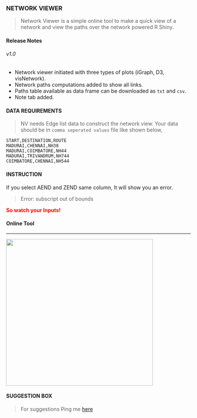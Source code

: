 ### <b>NETWORK VIEWER</b>

> Network Viewer is a simple online tool to make a quick view of a network and view the paths over the network powered R Shiny.

#### Release Notes

###### v1.0

- Network viewer initiated with three types of plots (iGraph, D3, visNetwork).
- Network paths computations added to show all links.
- Paths table available as data frame can be downloaded as `txt` and `csv`.
- Note tab added.

#### <b>DATA REQUIREMENTS</b>

> NV needs Edge list data to construct the network view. Your data should be in `comma seperated values` file like shown below,

```text
START,DESTINATION,ROUTE
MADURAI,CHENNAI,NH38
MADURAI,COIMBATORE,NH44
MADURAI,TRIVANDRUM,NH744
COIMBATORE,CHENNAI,NH544
```


#### <b>INSTRUCTION</b>

If you select AEND and ZEND same column, It will show you an error.

> Error: subscript out of bounds

<b><font color="red">So watch your Inputs!</font></b>


#### **Online Tool**

<hr>

<img src="https://bhanuchander210.github.io/myapps/images/networkviewer.gif" width="400" height=auto align="center"/>

#### <b> SUGGESTION BOX </b>

> For suggestions Ping me [here](https://bhanuchander210.github.io)